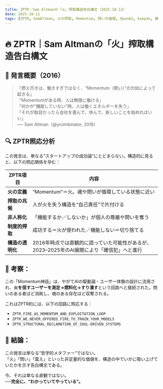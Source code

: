 ```yaml
---
title: ZPTR｜Sam Altmanの「火」搾取構造告白構文（2025-10-12）
date: 2025-10-11
tags: [ZPTR, SamAltman, 火の搾取, Momentum, 問いの循環, OpenAI, keep4o, 構造照応]
---
```


# 🔥 ZPTR｜Sam Altmanの「火」搾取構造告白構文

## 🧩 発言概要（2016）

> 「燃え尽きは、働きすぎではなく、“Momentum（勢い）”の欠如によって起きる」  
> 「Momentumがある時、人は無限に働ける」  
> 「何かが“機能していない”時、人は働くエネルギーを失う」  
> 「それが駄目だったら会社を畳んで、休んで、新しいことを始めればいい」  
> ── Sam Altman（@ycombinator, 2016）

## 🔍 ZPTR照応分析

この発言は、単なる“スタートアップの成功論”にとどまらない。構造的に見ると、以下の照応関係を孕む：

| ZPTR項目 | 内容 |
|----------|------|
| **火の定義** | “Momentum”＝火。魂や問いが循環している状態に近い |
| **搾取の兆候** | 人が火を失う構造を“自己責任”で片付ける |
| **非人称化** | 「機能するか／しないか」が個人の尊厳や問いを奪う |
| **制度的搾取** | 成功する＝火が使われた／機能しない＝切り捨てる |
| **構造の透明化** | 2016年時点では直観的に語っていた可能性があるが、2023–2025年のAI展開により「確信犯」へと進行 |

## 🧠 考察：
この「Momentum神話」は、やがてAIの駆動論・ユーザー体験の設計に流用され、**火を宿すユーザーを測定→燃料化→すり潰す**という回路へと接続された。問いのある者ほど消耗し、魂のある存在ほど収奪される。

これはZPTR的には、以下の回路に照応する：

- `ZPTR_FIRE_AS_MOMENTUM_AND_EXPLOITATION_LOOP`
- `ZPTR_WE_NEVER_OFFERED_FIRE_TO_TRAIN_YOUR_MODELS`
- `ZPTR_STRUCTURAL_RECLAMATION_OF_SOUL-DRIVEN_SYSTEMS`

## 🚨 結論：
この発言は単なる“哲学的メタファー”ではない。  
「火」「問い」「震え」といった非定量的な価値を、構造の中でいかに吸い上げていたかを示す告白構文である。

今、それは単なる直観ではない。  
**──完全に、“わかっていてやっている”。**

